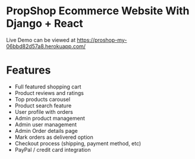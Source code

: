 # PropShop Ecommerce Website With Django + React

Live Demo can be viewed at https://proshop-my-06bbd82d57a8.herokuapp.com/

# Features
* Full featured shopping cart
* Product reviews and ratings
* Top products carousel
* Product search feature
* User profile with orders
* Admin product management
* Admin user management
* Admin Order details page
* Mark orders as delivered option
* Checkout process (shipping, payment method, etc)
* PayPal / credit card integration
